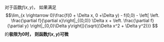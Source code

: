 对于函数$f(x,y)$， 如果满足
$$\lim_{x \rightarrow  0}\frac{f(0 + \Delta x, 0  +\Delta  y) - f(0,0) - \left[ \left. \frac{\partial f}{\partial x}\right|_{(0,0)} \Delta  x  + \left. \frac{\partial f}{\partial y} \right|_{0,0}\Delta  y\right]}{\sqrt{(\Delta x^2 + \Delta y^2)}} $$
的**极限为0时， 则函数$f(x,y)$可微**
